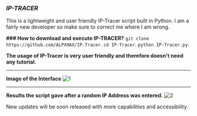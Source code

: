 ### **_IP-TRACER_**
This is a lightweight and user friendly IP-Tracer script built in Python.
I am a fairly new developer so make sure to correct me where I am wrong.

**### How to download and execute IP-TRACER?**
`git clone https://github.com/ALPXHAX/IP-Tracer`.
`cd IP-Tracer`.
`python IP-Tracer.py`.

**The usage of IP-Tracer is very user friendly and therefore doesn't need any tutorial.**
  ** **
**Image of the Interface**
![1](https://user-images.githubusercontent.com/34656604/139496187-c0b0c458-5d86-4f9b-8152-67b64cc7d9b6.jpeg)
  ** **
**Results the script gave after a random IP Address was entered.**
![2](https://user-images.githubusercontent.com/34656604/139496292-36445d2c-dfe4-48c5-82b0-a208ab216df7.jpeg)

New updates will be soon released with more capabilities and accessibility.
